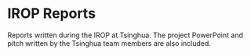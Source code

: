 # IROP Reports

Reports written during the IROP at Tsinghua.
The project PowerPoint and pitch written by the Tsinghua team members are also included.
